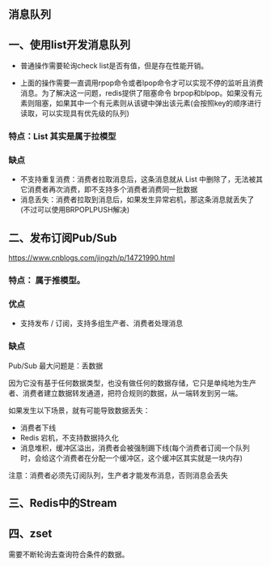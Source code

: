 ## 消息队列

## 一、使用list开发消息队列

- 普通操作需要轮询check list是否有值，但是存在性能开销。

- 上面的操作需要一直调用rpop命令或者lpop命令才可以实现不停的监听且消费消息。为了解决这一问题，redis提供了阻塞命令 brpop和blpop。如果没有元素则阻塞，如果其中一个有元素则从该键中弹出该元素(会按照key的顺序进行读取，可以实现具有优先级的队列)

### 特点：List 其实是属于拉模型

### 缺点

* 不支持重复消费：消费者拉取消息后，这条消息就从 List 中删除了，无法被其它消费者再次消费，即不支持多个消费者消费同一批数据
* 消息丢失：消费者拉取到消息后，如果发生异常宕机，那这条消息就丢失了(不过可以使用BRPOPLPUSH解决)

## 二、发布订阅Pub/Sub

https://www.cnblogs.com/jingzh/p/14721990.html
### 特点： 属于推模型。
### 优点

* 支持发布 / 订阅，支持多组生产者、消费者处理消息
### 缺点
Pub/Sub 最大问题是：丢数据

因为它没有基于任何数据类型，也没有做任何的数据存储，它只是单纯地为生产者、消费者建立数据转发通道，把符合规则的数据，从一端转发到另一端。

如果发生以下场景，就有可能导致数据丢失：
* 消费者下线 
* Redis 宕机，不支持数据持久化 
* 消息堆积，缓冲区溢出，消费者会被强制踢下线(每个消费者订阅一个队列时，会给这个消费者在分配一个缓冲区，这个缓冲区其实就是一块内存)

注意：消费者必须先订阅队列，生产者才能发布消息，否则消息会丢失

## 三、Redis中的Stream

## 四、zset

需要不断轮询去查询符合条件的数据。 









